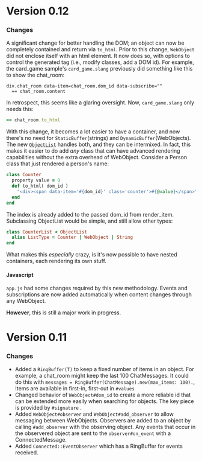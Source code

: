 # Version 0.12

### Changes

A significant change for better handling the DOM; an object can now be completely contained and return via `to_html`.  Prior to this change, `WebObject` did not enclose itself with an html element.  It now does so, with options to control the generated tag (i.e., modify classes, add a DOM id).   For example, the card_game sample's `card_game.slang` previously did something like this to show the chat_room:

```slim
div.chat_room data-item=chat_room.dom_id data-subscribe=""
  == chat_room.content
```

In retrospect, this seems like a glaring oversight.  Now, `card_game.slang` only needs this:

```ruby
== chat_room.to_html
```

With this change, it becomes a lot easier to have a container, and now there's no need for `StaticBuffer`(strings) and `DynamicBuffer`(WebObjects).  The new [`ObjectList`](https://github.com/jasonl99/lattice-core/blob/cleaner_dom/src/lattice-core/connected/object_list.cr) handles both, and they can be intermixed.  In fact, this makes it easier to do add _any_ class that can have advanced rendering capabilities without the extra overhead of WebObject.  Consider a Person class that just rendered a person's name:

```ruby
class Counter
  property value = 0
  def to_html( dom_id )
    "<div><span data-item='#{dom_id}' class='counter'>#{@value}</span>"
  end
end
```

The index is already added to the passed dom_id from render_item. Subclassing ObjectList would be simple, and still allow other types:

```ruby
class CounterList < ObjectList
  alias ListType = Counter | WebObject | String
end
```

What makes this _especially_ crazy, is it's now possible to have nested containers, each rendering its own stuff.

#### Javascript

`app.js` had some changes required by this new methodology.  Events and subscriptions are now added automatically when content changes through any WebObject.

__However__, this is still a major work in progress.

# Version 0.11 

### Changes

* Added a `RingBuffer(T)` to keep a fixed number of items in an object.  For example, a chat_room might keep the last 100 ChatMessages.  It could do this with `messages = RingBuffer(ChatMessage).new(max_items: 100).`, Items are available in first-in, first-out in `#values`
* Changed behavior of `WebObject#dom_id` to create a more reliable id that can be extended more easily when searching for objects.   The key piece is provided by `#signature` .
* Added `WebObject#observer` and `WebObject#add_observer` to allow messaging between WebObjects.  Observers are added to an object by calling `#add_observer` with the observing object.  Any events that occur in the observered object are sent to the `observer#on_event` with a ConnectedMessage. 
* Added `Connected::EventObserver` which has a RingBuffer for events received.